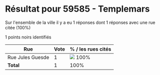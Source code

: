 # Résultat pour 59585 - Templemars

Sur l'ensemble de la ville il y a eu 1 réponses dont 1 réponses avec une rue citée (100%)

1 points noirs identifiés

| Rue | Vote | % / les rues cités|
|-----|------|-------------------|
| Rue Jules Guesde | 1 | <img src="../../img/bar_100.gif" />&nbsp;100%|
| **Total** | 1 | 100%|
